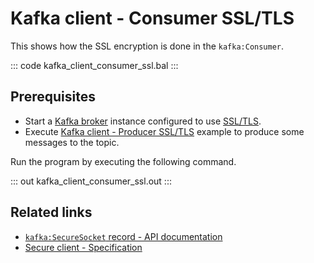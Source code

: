 # Kafka client - Consumer SSL/TLS

This shows how the SSL encryption is done in the `kafka:Consumer`.

::: code kafka_client_consumer_ssl.bal :::

## Prerequisites
- Start a [Kafka broker](https://kafka.apache.org/quickstart) instance configured to use [SSL/TLS](https://docs.confluent.io/3.0.0/kafka/ssl.html#configuring-kafka-brokers).
- Execute [Kafka client - Producer SSL/TLS](/learn/by-example/kafka-client-producer-ssl) example to produce some messages to the topic.

Run the program by executing the following command.

::: out kafka_client_consumer_ssl.out :::

## Related links
- [`kafka:SecureSocket` record - API documentation](https://lib.ballerina.io/ballerinax/kafka/3.4.0/records/SecureSocket)
- [Secure client - Specification](https://github.com/ballerina-platform/module-ballerinax-kafka/blob/master/docs/spec/spec.md#4212-secure-client)
